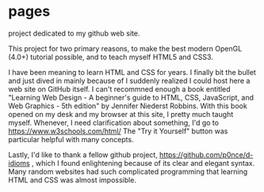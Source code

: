 # pages
project dedicated to my github web site.

This project for two primary reasons, to make the best modern OpenGL (4.0+) tutorial possible, and to teach myself HTML5 and CSS3.

I have been meaning to learn HTML and CSS for years. I finally bit the bullet and just dived in mainly because of I suddenly realized I could host here a web site on GitHub itself.  I can't recommned enough a book entitled "Learning Web Design - A beginner's guide to HTML, CSS, JavaScript, and Web Graphics - 5th edition" by Jennifer Niederst Robbins.  With this book opened on my desk and my browser at this site, I pretty much taught myself. Whenever, I need clarification about something, I'd go to https://www.w3schools.com/html/  The "Try it Yourself" button was particular helpful with many concepts.

Lastly, I'd like to thank a fellow github project, https://github.com/p0nce/d-idioms , which I found enlightening because of its clear and elegant syntax. Many random websites had such complicated programming that learning HTML and CSS was almost impossible.
